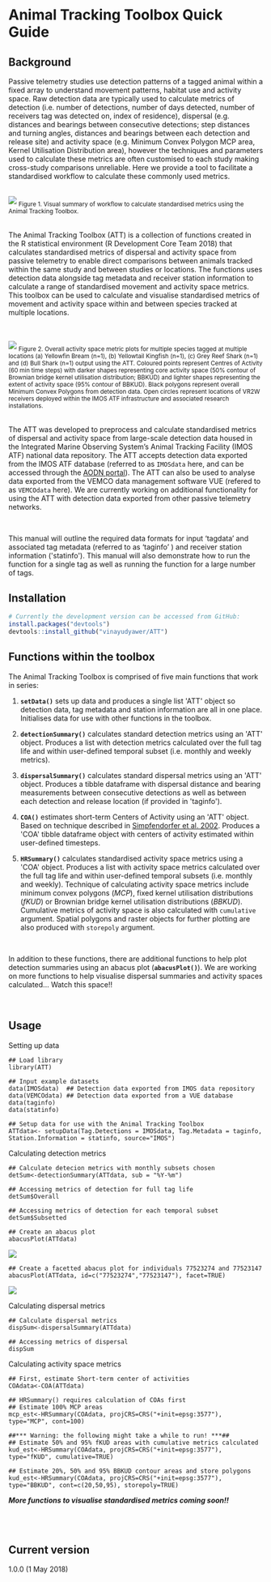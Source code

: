 
Animal Tracking Toolbox Quick Guide
===================================

Background
------------

Passive telemetry studies use detection patterns of a tagged animal
within a fixed array to understand movement patterns, habitat use and
activity space. Raw detection data are typically used to calculate
metrics of detection (i.e. number of detections, number of days
detected, number of receivers tag was detected on, index of residence),
dispersal (e.g. distances and bearings between consecutive detections;
step distances and turning angles, distances and bearings between each
detection and release site) and activity space (e.g. Minimum Convex
Polygon MCP area, Kernel Utilisation Distribution area), however the
techniques and parameters used to calculate these metrics are often
customised to each study making cross-study comparisons unreliable. Here
we provide a tool to facilitate a standardised workflow to calculate these
commonly used metrics.

<br>

<img src="images/Fig1b.png"/>
<sub>Figure 1. Visual summary of workflow to calculate standardised metrics using the Animal Tracking Toolbox.</sub>

<br>
<br>

The Animal Tracking Toolbox (ATT) is a collection of functions created
in the R statistical environment (R Development Core Team 2018) that
calculates standardised metrics of dispersal and activity space from
passive telemetry to enable direct comparisons between animals tracked
within the same study and between studies or locations. The functions
uses detection data alongside tag metadata and receiver
station information to calculate a range of standardised movement and
activity space metrics. This toolbox can be used to calculate and
visualise standardised metrics of movement and activity space within and
between species tracked at multiple locations.

<br>
<br>

<img src="images/Fig2.png"/>
<sub>Figure 2. Overall activity space metric plots for multiple species tagged at multiple locations (a) Yellowfin Bream (n=1), (b) Yellowtail Kingfish (n=1), (c) Grey Reef Shark (n=1) and (d) Bull Shark (n=1) output using the ATT. Coloured points represent Centres of Activity (60 min time steps) with darker shapes representing core activity space (50% contour of Brownian bridge kernel utilisation distribution; BBKUD) and lighter shapes representing the extent of activity space (95% contour of BBKUD). Black polygons represent overall Minimum Convex Polygons from detection data. Open circles represent locations of VR2W receivers deployed within the IMOS ATF infrastructure and associated research installations.</sub>

<br>
<br>

The ATT was developed to preprocess and calculate standardised metrics
of dispersal and activity space from large-scale detection data housed in
the Integrated Marine Observing System’s Animal Tracking Facility (IMOS
ATF) national data repository. The ATT accepts detection data exported from the IMOS ATF database (referred
to as `IMOSdata` here, and can be accessed through the [AODN portal](https://portal.aodn.org.au)). The ATT can also 
be used to analyse data exported from the VEMCO data management software VUE (refered to as `VEMCOdata` here). We are currently working on additional
functionality for using the ATT with detection data exported from other passive telemetry networks. 

<br>

This manual will outline the required data formats for input 
‘tagdata’ and associated tag metadata (referred to as ‘taginfo’ 
) and receiver station information ('statinfo'). This manual will
also demonstrate how to run the function for a single tag as well as
running the function for a large number of tags.

Installation
------------

``` r
# Currently the development version can be accessed from GitHub:
install.packages("devtools")
devtools::install_github("vinayudyawer/ATT")
```

Functions within the toolbox
------------

The Animal Tracking Toolbox is comprised of five main functions that work in series:

1.  **`setData()`** sets up data and produces a single list 'ATT' object so detection data, tag metadata and station information are all in one place. Initialises data for use with other functions in the toolbox.

2.  **`detectionSummary()`** calculates standard detection metrics using an 'ATT' object. Produces a list with detection metrics calculated over the full tag life and within user-defined temporal subset (i.e. monthly and weekly metrics).

3.  **`dispersalSummary()`** calculates standard dispersal metrics using an 'ATT' object. Produces a tibble dataframe with dispersal distance and bearing measurements between consecutive detections as well as between each detection and release location (if provided in 'taginfo').

4.  **`COA()`** estimates short-term Centers of Activity using an 'ATT' object. Based on technique described in [Simpfendorfer et al. 2002](http://www.nrcresearchpress.com/doi/abs/10.1139/f01-191#.WuggLS_L2XQ). Produces a 'COA' tibble dataframe object with centers of activity estimated within user-defined timesteps.

5.  **`HRSummary()`** calculates standardised activity space metrics using a 'COA' object. Produces a list with activity space metrics calculated over the full tag life and within user-defined temporal subsets (i.e. monthly and weekly). Technique of calculating activity space metrics include minimum convex polygons (*MCP*), fixed kernel utilisation distributions (*fKUD*) or Brownian bridge kernel utilisation distributions (*BBKUD*). Cumulative metrics of activity space is also calculated with `cumulative` argument. Spatial polygons and raster objects for further plotting are also produced with `storepoly` argument.

<br>

In addition to these functions, there are additional functions to help plot detection summaries using an abacus plot (**`abacusPlot()`**). We are working on more functions to help visualise dispersal summaries and activity spaces calculated... Watch this space!!

<br>

Usage
------------

Setting up data

```{r, include=TRUE, eval=TRUE}
## Load library
library(ATT)

## Input example datasets
data(IMOSdata)  ## Detection data exported from IMOS data repository
data(VEMCOdata) ## Detection data exported from a VUE database
data(taginfo)
data(statinfo)

## Setup data for use with the Animal Tracking Toolbox
ATTdata<- setupData(Tag.Detections = IMOSdata, Tag.Metadata = taginfo, Station.Information = statinfo, source="IMOS")

```

Calculating detection metrics
```{r, include=TRUE, eval=TRUE}
## Calculate detecion metrics with monthly subsets chosen
detSum<-detectionSummary(ATTdata, sub = "%Y-%m")

## Accessing metrics of detection for full tag life
detSum$Overall

## Accessing metrics of detection for each temporal subset
detSum$Subsetted

## Create an abacus plot
abacusPlot(ATTdata)

```
<img src="images/Fig3.png"/>

```{r, include=TRUE, eval=TRUE}
## Create a facetted abacus plot for individuals 77523274 and 77523147
abacusPlot(ATTdata, id=c("77523274","77523147"), facet=TRUE)
```
<img src="images/Fig4.png"/>

Calculating dispersal metrics
```{r, include=TRUE, eval=TRUE}
## Calculate dispersal metrics
dispSum<-dispersalSummary(ATTdata)

## Accessing metrics of dispersal
dispSum

```

Calculating activity space metrics
```{r, include=TRUE, eval=TRUE}
## First, estimate Short-term center of activities
COAdata<-COA(ATTdata)

## HRSummary() requires calculation of COAs first
## Estimate 100% MCP areas
mcp_est<-HRSummary(COAdata, projCRS=CRS("+init=epsg:3577"), type="MCP", cont=100)

##*** Warning: the following might take a while to run! ***##
## Estimate 50% and 95% fKUD areas with cumulative metrics calculated
kud_est<-HRSummary(COAdata, projCRS=CRS("+init=epsg:3577"), type="fKUD", cumulative=TRUE)

## Estimate 20%, 50% and 95% BBKUD contour areas and store polygons
kud_est<-HRSummary(COAdata, projCRS=CRS("+init=epsg:3577"), type="BBKUD", cont=c(20,50,95), storepoly=TRUE)

```
***More functions to visualise standardised metrics coming soon!!***

<br>
<br>

Current version
---------------

1.0.0 (1 May 2018)
